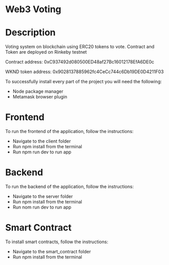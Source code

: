 # Web3 Voting
 
# Description

Voting system on blockchain using ERC20 tokens to vote. Contract and Token are deployed on Rinkeby testnet

Contract address: 0xC937492d080500ED48af27Bc16012178EfA6DE0c

WKND token address: 0x9028137885962fc4CeCc744c6Db19DE0D4211F03

To successfully install every part of the project you will need the following:

- Node package manager
- Metamask browser plugin

# Frontend

To run the frontend of the application, follow the instructions:

- Navigate to the client folder
- Run npm install from the terminal
- Run npm run dev to run app


# Backend

To run the backend of the application, follow the instructions:

- Navigate to the server folder
- Run npm install from the terminal
- Run nom run dev to run app

# Smart Contract

To install smart contracts, follow the instructions:

- Navigate to the smart_contract folder
- Run npm install from the terminal
